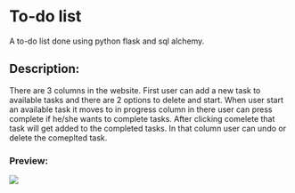 # To-do list

A to-do list done using python flask and sql alchemy.

## Description:

There are 3 columns in the website. First user can add a new task to available tasks and there are 2 options to delete and start. When user start an available task it moves to in progress column in there user can press complete if he/she wants to complete tasks. After clicking comelete that task will get added to the completed tasks. In that column user can undo or delete the comeplted task.

### Preview:

<img src="https://user-images.githubusercontent.com/91461938/196653593-a7f17e2c-bc01-4c9d-8ce0-4bfa69e237f8.gif">
